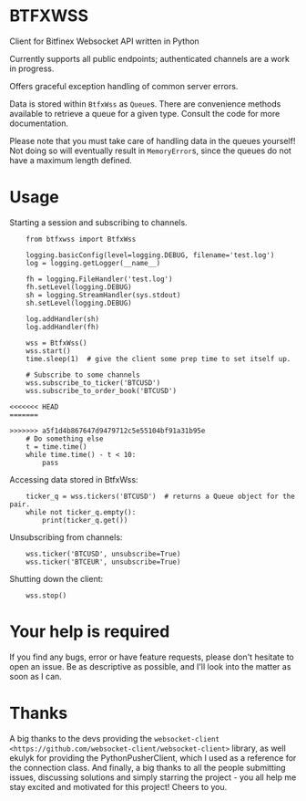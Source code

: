 BTFXWSS
=======

Client for Bitfinex Websocket API written in Python

Currently supports all public endpoints; authenticated channels are a
work in progress.

Offers graceful exception handling of common server errors.

Data is stored within `BtfxWss` as `Queue`s. There are convenience
methods available to retrieve a queue for a given type. Consult
the code for more documentation.

Please note that you must take care of handling data in the queues yourself!
Not doing so will eventually result in `MemoryError`s, since the queues
do not have a maximum length defined.


Usage
=====

Starting a session and subscribing to channels.

```
    from btfxwss import BtfxWss
    
    logging.basicConfig(level=logging.DEBUG, filename='test.log')
    log = logging.getLogger(__name__)

    fh = logging.FileHandler('test.log')
    fh.setLevel(logging.DEBUG)
    sh = logging.StreamHandler(sys.stdout)
    sh.setLevel(logging.DEBUG)

    log.addHandler(sh)
    log.addHandler(fh)
    
    wss = BtfxWss()
    wss.start()
    time.sleep(1)  # give the client some prep time to set itself up.
    
    # Subscribe to some channels
    wss.subscribe_to_ticker('BTCUSD')
    wss.subscribe_to_order_book('BTCUSD')
    
<<<<<<< HEAD
=======
    
>>>>>>> a5f1d4b867647d9479712c5e55104bf91a31b95e
    # Do something else
    t = time.time()
    while time.time() - t < 10:
        pass
```

Accessing data stored in BtfxWss:
```
    ticker_q = wss.tickers('BTCUSD')  # returns a Queue object for the pair.
    while not ticker_q.empty():
        print(ticker_q.get())
```

Unsubscribing from channels:
```
    wss.ticker('BTCUSD', unsubscribe=True)
    wss.ticker('BTCEUR', unsubscribe=True)
```

Shutting down the client:

```
    wss.stop()
```

Your help is required
=====================

If you find any bugs, error or have feature requests, please don't hesitate to open an issue.
Be as descriptive as possible, and I'll look into the matter as soon as I can.

Thanks
======

A big thanks to the devs providing the `websocket-client <https://github.com/websocket-client/websocket-client>` library,
as well ekulyk for providing the PythonPusherClient, which I used as a reference
for the connection class. And finally, a big thanks to all the people submitting
issues, discussing solutions and simply starring the project - you all help me
stay excited and motivated for this project! Cheers to you.




